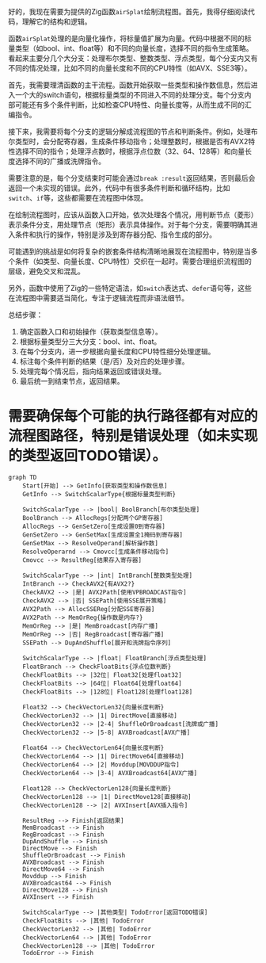 好的，我现在需要为提供的Zig函数`airSplat`绘制流程图。首先，我得仔细阅读代码，理解它的结构和逻辑。

函数`airSplat`处理的是向量化操作，将标量值扩展为向量。代码中根据不同的标量类型（如bool、int、float等）和不同的向量长度，选择不同的指令生成策略。看起来主要分几个大分支：处理布尔类型、整数类型、浮点类型，每个分支内又有不同的情况处理，比如不同的向量长度和不同的CPU特性（如AVX、SSE3等）。

首先，我需要理清函数的主干流程。函数开始获取一些类型和操作数信息，然后进入一个大的switch语句，根据标量类型的不同进入不同的处理分支。每个分支内部可能还有多个条件判断，比如检查CPU特性、向量长度等，从而生成不同的汇编指令。

接下来，我需要将每个分支的逻辑分解成流程图的节点和判断条件。例如，处理布尔类型时，会分配寄存器，生成条件移动指令；处理整数时，根据是否有AVX2特性选择不同的指令；处理浮点数时，根据浮点位数（32、64、128等）和向量长度选择不同的广播或洗牌指令。

需要注意的是，每个分支结束时可能会通过`break :result`返回结果，否则最后会返回一个未实现的错误。此外，代码中有很多条件判断和循环结构，比如`switch`、`if`等，这些都需要在流程图中体现。

在绘制流程图时，应该从函数入口开始，依次处理各个情况，用判断节点（菱形）表示条件分支，用处理节点（矩形）表示具体操作。对于每个分支，需要明确其进入条件和执行的操作，特别是涉及到寄存器分配、指令生成的部分。

可能遇到的挑战是如何将复杂的嵌套条件结构清晰地展现在流程图中，特别是当多个条件（如类型、向量长度、CPU特性）交织在一起时。需要合理组织流程图的层级，避免交叉和混乱。

另外，函数中使用了Zig的一些特定语法，如`switch`表达式、`defer`语句等，这些在流程图中需要适当简化，专注于逻辑流程而非语法细节。

总结步骤：
1. 确定函数入口和初始操作（获取类型信息等）。
2. 根据标量类型分三大分支：bool、int、float。
3. 在每个分支内，进一步根据向量长度和CPU特性细分处理逻辑。
4. 标注每个条件判断的结果（是/否）及对应的处理步骤。
5. 处理完每个情况后，指向结果返回或错误处理。
6. 最后统一到结束节点，返回结果。

需要确保每个可能的执行路径都有对应的流程图路径，特别是错误处理（如未实现的类型返回TODO错误）。
================================================
```mermaid
graph TD
    Start[开始] --> GetInfo[获取类型和操作数信息]
    GetInfo --> SwitchScalarType{根据标量类型判断}
    
    SwitchScalarType --> |bool| BoolBranch[布尔类型处理]
    BoolBranch --> AllocRegs[分配两个GP寄存器]
    AllocRegs --> GenSetZero[生成设置0到寄存器]
    GenSetZero --> GenSetMax[生成设置全1掩码到寄存器]
    GenSetMax --> ResolveOperand[解析操作数]
    ResolveOperarnd --> Cmovcc[生成条件移动指令]
    Cmovcc --> ResultReg[结果存入寄存器]
    
    SwitchScalarType --> |int| IntBranch[整数类型处理]
    IntBranch --> CheckAVX2{有AVX2?}
    CheckAVX2 --> |是| AVX2Path[使用VPBROADCAST指令]
    CheckAVX2 --> |否| SSEPath[使用SSE展开策略]
    AVX2Path --> AllocSSEReg[分配SSE寄存器]
    AVX2Path --> MemOrReg{操作数是内存?}
    MemOrReg --> |是| MemBroadcast[内存广播]
    MemOrReg --> |否| RegBroadcast[寄存器广播]
    SSEPath --> DupAndShuffle[展开和洗牌指令序列]
    
    SwitchScalarType --> |float| FloatBranch[浮点类型处理]
    FloatBranch --> CheckFloatBits{浮点位数判断}
    CheckFloatBits --> |32位| Float32[处理float32]
    CheckFloatBits --> |64位| Float64[处理float64]
    CheckFloatBits --> |128位| Float128[处理float128]
    
    Float32 --> CheckVectorLen32{向量长度判断}
    CheckVectorLen32 --> |1| DirectMove[直接移动]
    CheckVectorLen32 --> |2-4| ShuffleOrBroadcast[洗牌或广播]
    CheckVectorLen32 --> |5-8| AVXBroadcast[AVX广播]
    
    Float64 --> CheckVectorLen64{向量长度判断}
    CheckVectorLen64 --> |1| DirectMove64[直接移动]
    CheckVectorLen64 --> |2| Movddup[MOVDDUP指令]
    CheckVectorLen64 --> |3-4| AVXBroadcast64[AVX广播]
    
    Float128 --> CheckVectorLen128{向量长度判断}
    CheckVectorLen128 --> |1| DirectMove128[直接移动]
    CheckVectorLen128 --> |2| AVXInsert[AVX插入指令]
    
    ResultReg --> Finish[返回结果]
    MemBroadcast --> Finish
    RegBroadcast --> Finish
    DupAndShuffle --> Finish
    DirectMove --> Finish
    ShuffleOrBroadcast --> Finish
    AVXBroadcast --> Finish
    DirectMove64 --> Finish
    Movddup --> Finish
    AVXBroadcast64 --> Finish
    DirectMove128 --> Finish
    AVXInsert --> Finish
    
    SwitchScalarType --> |其他类型| TodoError[返回TODO错误]
    CheckFloatBits --> |其他| TodoError
    CheckVectorLen32 --> |其他| TodoError
    CheckVectorLen64 --> |其他| TodoError
    CheckVectorLen128 --> |其他| TodoError
    TodoError --> Finish
```